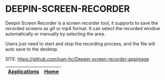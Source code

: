 # DEEPIN-SCREEN-RECORDER

 Deepin Screen Recorder is a screen recorder tool, it supports to  save the recorded screens as gif or mp4 format. It can select the  recorded window automatically or manually by selecting the area. 
 
 Users just need to start and stop the recording process, and the 
 file will auto save to the desktop.

 SITE: https://github.com/ivan-hc/Deepin-screen-recorder-appimage

 | [Applications](https://portable-linux-apps.github.io/apps.html) | [Home](https://portable-linux-apps.github.io)
 | --- | --- |
